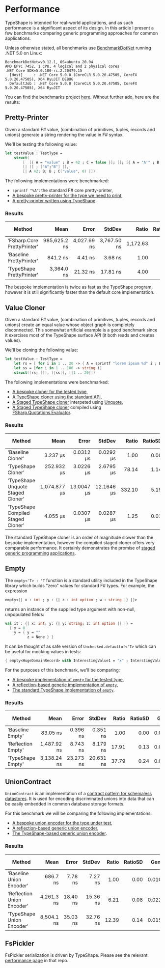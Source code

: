 # Performance

TypeShape is intended for real-world applications, and as such performance is a significant aspect of its design.
In this article I present a few benchmarks comparing generic programming approaches for common applications.

Unless otherwise stated, all benchmarks use [BenchmarkDotNet](https://benchmarkdotnet.org/) running .NET 5.0 on Linux:
```
BenchmarkDotNet=v0.12.1, OS=ubuntu 20.04
AMD EPYC 7452, 1 CPU, 4 logical and 2 physical cores
.NET Core SDK=5.0.100-rc.2.20479.15
  [Host]     : .NET Core 5.0.0 (CoreCLR 5.0.20.47505, CoreFX 5.0.20.47505), X64 RyuJIT DEBUG
  DefaultJob : .NET Core 5.0.0 (CoreCLR 5.0.20.47505, CoreFX 5.0.20.47505), X64 RyuJIT
```
You can find the benchmarks project [here](https://github.com/eiriktsarpalis/TypeShape/tree/master/tests/TypeShape.Benchmarks).
Without further ado, here are the results:

## Pretty-Printer

Given a standard F# value, (combination of primitives, tuples, records and unions)
generate a string rendering the value in F# syntax. 

We'll be testing the following value:
```fsharp
let testValue : TestType = 
    struct(
        [  [{ A = "value" ; B = 42 ; C = false }]; []; [{ A = "A'" ; B = 0 ; C = true }] ],
        [| [] ; ["A";"B"] |], 
        [| A 42; B; B ; C("value", 0) |])
```

The following implementations were benchmarked:

* `sprintf "%A"`: the standard F# core pretty-printer,
* [A bespoke pretty-printer for the type we need to print](https://github.com/eiriktsarpalis/TypeShape/blob/57845c26d55d2d0ac9b4a2ead47cee446dbd2db7/tests/TypeShape.Benchmarks/PrettyPrinter.fs#L25-L85),
* [A pretty-printer written using TypeShape](https://github.com/eiriktsarpalis/TypeShape/blob/57845c26d55d2d0ac9b4a2ead47cee446dbd2db7/samples/TypeShape.Samples/HKT/PrettyPrinter.fs).
  
### Results

|                      Method |         Mean |       Error |      StdDev |    Ratio | RatioSD |  Gen 0 | Gen 1 | Gen 2 | Allocated |
|---------------------------- |-------------:|------------:|------------:|---------:|--------:|-------:|------:|------:|----------:|
| &#39;FSharp.Core PrettyPrinter&#39; | 985,625.2 ns | 4,027.69 ns | 3,767.50 ns | 1,172.63 |    7.25 | 1.9531 |     - |     - | 156.42 KB |
|    &#39;Baseline PrettyPrinter&#39; |     841.2 ns |     4.41 ns |     3.68 ns |     1.00 |    0.00 | 0.0172 |     - |     - |   1.13 KB |
|   &#39;TypeShape PrettyPrinter&#39; |   3,364.0 ns |    21.32 ns |    17.81 ns |     4.00 |    0.03 | 0.0229 |     - |     - |   1.69 KB |

The bespoke implementation is twice as fast as the TypeShape program,
however it is still significantly faster than the default core implementation.

## Value Cloner

Given a standard F# value, (combination of primitives, tuples, records and unions)
create an equal value whose object graph is completely disconnected.
This somewhat artificial example is a good benchmark since it exercises most of the 
TypeShape surface API (it both reads and creates values).

We'll be cloning the following value:
```fsharp
let testValue : TestType =
    let rs = [ for i in 1 .. 20 -> { A = sprintf "lorem ipsum %d" i ; B = i ; C = i % 2 = 0 } ]
    let ss = [for i in 1 .. 100 -> string i]
    struct([rs; []], [|ss|], [|1 .. 20|])
```

The following implementations were benchmarked:
* [A bespoke cloner for the tested type](https://github.com/eiriktsarpalis/TypeShape/blob/57845c26d55d2d0ac9b4a2ead47cee446dbd2db7/tests/TypeShape.Benchmarks/Clone.fs#L14-L24),
* [A TypeShape cloner using the standard API](https://github.com/eiriktsarpalis/TypeShape/blob/57845c26d55d2d0ac9b4a2ead47cee446dbd2db7/src/TypeShape/Applications/Clone.fs),
* [A Staged TypeShape cloner](https://github.com/eiriktsarpalis/TypeShape/blob/57845c26d55d2d0ac9b4a2ead47cee446dbd2db7/tests/TypeShape.Tests/StagedClone.fs) interpeted using [Unquote](https://github.com/SwensenSoftware/unquote),
* [A Staged TypeShape cloner](https://github.com/eiriktsarpalis/TypeShape/blob/57845c26d55d2d0ac9b4a2ead47cee446dbd2db7/tests/TypeShape.Tests/StagedClone.fs) compiled using [FSharp.Quotations.Evaluator](https://github.com/fsprojects/FSharp.Quotations.Evaluator).

### Results

|                             Method |         Mean |      Error |     StdDev |  Ratio | RatioSD |   Gen 0 | Gen 1 | Gen 2 | Allocated |
|----------------------------------- |-------------:|-----------:|-----------:|-------:|--------:|--------:|------:|------:|----------:|
|                  &#39;Baseline Cloner&#39; |     3.237 μs |  0.0312 μs |  0.0292 μs |   1.00 |    0.00 |  0.1106 |     - |     - |   7.24 KB |
|                 &#39;TypeShape Cloner&#39; |   252.932 μs |  3.0226 μs |  2.6795 μs |  78.14 |    1.14 |  1.4648 |     - |     - | 120.81 KB |
|  &#39;TypeShape Unquote Staged Cloner&#39; | 1,074.877 μs | 13.0047 μs | 12.1646 μs | 332.10 |    5.19 | 11.7188 |     - |     - | 778.44 KB |
| &#39;TypeShape Compiled Staged Cloner&#39; |     4.055 μs |  0.0307 μs |  0.0287 μs |   1.25 |    0.01 |  0.1144 |     - |     - |   7.62 KB |

The standard TypeShape cloner is an order of magnitude slower than the bespoke implementation, 
however the compiled staged cloner offers very comparable performance.
It certainly demonstrates the promise of [staged generic programming](http://fssnip.azurewebsites.net/7Ry/title/Staged-Generic-Equality)
[applications](http://fssnip.azurewebsites.net/7Rz/title/Staged-Generic-Hashcodes).

## Empty

The `empty<'T> : 'T` function is a standard utility included in the TypeShape library which 
builds "zero" values for standard F# types. For example, the expression
```fsharp
empty<{| x : int ; y : {| z : int option ; w : string |} |}>
```
returns an instance of the supplied type argument with non-null, unpopulated fields:
```fsharp
val it : {| x: int; y: {| y: string; z: int option |} |} =
  { x = 0
    y = { y = ""
          z = None } }
```
It can be thought of as safe version of `Unchecked.defaultof<'T>` which can be useful for mocking values in tests:
```fsharp
{ empty<HugeDomainRecord> with InterestingValue1 = "x" ; InterstingValue2 = 42 }
```

For the purposes of this benchmark, we'll be comparing:
* [A bespoke implementation of `empty` for the tested type](https://github.com/eiriktsarpalis/TypeShape/blob/08a90e8a5bbb8fc1293037a10d0c6b8ef55c518e/tests/TypeShape.Benchmarks/Empty.fs#L20-L21),
* [A reflection-based generic implementation of `empty`](https://github.com/eiriktsarpalis/TypeShape/blob/08a90e8a5bbb8fc1293037a10d0c6b8ef55c518e/tests/TypeShape.Benchmarks/Empty.fs#L23-L54),
* [The standard TypeShape implementation of `empty`](https://github.com/eiriktsarpalis/TypeShape/blob/08a90e8a5bbb8fc1293037a10d0c6b8ef55c518e/src/TypeShape/Applications/Empty.fs).

### Results

|             Method |        Mean |     Error |    StdDev | Ratio | RatioSD |  Gen 0 | Gen 1 | Gen 2 | Allocated |
|------------------- |------------:|----------:|----------:|------:|--------:|-------:|------:|------:|----------:|
|   &#39;Baseline Empty&#39; |    83.05 ns |  0.396 ns |  0.351 ns |  1.00 |    0.00 | 0.0039 |     - |     - |     264 B |
| &#39;Reflection Empty&#39; | 1,487.92 ns |  8.743 ns |  8.179 ns | 17.91 |    0.13 | 0.0114 |     - |     - |     864 B |
|  &#39;TypeShape Empty&#39; | 3,138.24 ns | 23.273 ns | 20.631 ns | 37.79 |    0.24 | 0.0038 |     - |     - |     408 B |

## UnionContract

`UnionContract` is an implementation of a [contract pattern for schemaless datastores](https://eiriktsarpalis.wordpress.com/2018/10/30/a-contract-pattern-for-schemaless-datastores/). 
It is used for encoding discriminated unions into data that can be easily embedded in common database storage formats.

For this benchmark we will be comparing the following implementations:

* [A bespoke union encoder for the type under test](https://github.com/eiriktsarpalis/TypeShape/blob/08a90e8a5bbb8fc1293037a10d0c6b8ef55c518e/tests/TypeShape.Benchmarks/UnionContract.fs#L36-L66),
* [A reflection-based generic union encoder](https://github.com/eiriktsarpalis/TypeShape/blob/08a90e8a5bbb8fc1293037a10d0c6b8ef55c518e/tests/TypeShape.Benchmarks/UnionContract.fs#L68-L87),
* [The TypeShape-based generic union encoder](https://github.com/eiriktsarpalis/TypeShape/blob/08a90e8a5bbb8fc1293037a10d0c6b8ef55c518e/src/TypeShape/Applications/UnionContract.fs).

### Results

|                     Method |       Mean |    Error |   StdDev | Ratio | RatioSD |  Gen 0 | Gen 1 | Gen 2 | Allocated |
|--------------------------- |-----------:|---------:|---------:|------:|--------:|-------:|------:|------:|----------:|
|   &#39;Baseline Union Encoder&#39; |   686.7 ns |  7.78 ns |  7.27 ns |  1.00 |    0.00 | 0.0105 |     - |     - |     720 B |
| &#39;Reflection Union Encoder&#39; | 4,261.3 ns | 18.40 ns | 15.36 ns |  6.21 |    0.08 | 0.0229 |     - |     - |    1688 B |
|  &#39;TypeShape Union Encoder&#39; | 8,504.1 ns | 35.03 ns | 32.76 ns | 12.39 |    0.14 | 0.0153 |     - |     - |    1648 B |

## FsPickler

FsPickler serialization is driven by TypeShape. Please see the relevant [performance page](https://github.com/mbraceproject/FsPickler/wiki/.NET-Core-Benchmarks) in that repo.
